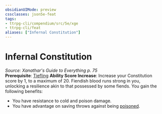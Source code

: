 ```yaml
---
obsidianUIMode: preview
cssclasses: json5e-feat
tags:
- ttrpg-cli/compendium/src/5e/xge
- ttrpg-cli/feat
aliases: ["Infernal Constitution"]
---
```

# Infernal Constitution
*Source: Xanathar's Guide to Everything p. 75*  
**Prerequisite**: [Tiefling](2-Mechanics/CLI/races/tiefling-xphb.md)
**Ability Score Increase**: Increase your Constitution score by 1, to a maximum of 20.
Fiendish blood runs strong in you, unlocking a resilience akin to that possessed by some fiends. You gain the following benefits:

- You have resistance to cold and poison damage.  
- You have advantage on saving throws against being [poisoned](2-Mechanics/CLI/rules/conditions.md#Poisoned).